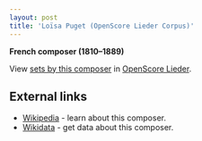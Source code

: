 ```yaml
---
layout: post
title: 'Loïsa Puget (OpenScore Lieder Corpus)'
---
```


__French composer (1810–1889)__

View [sets by this composer] in [OpenScore Lieder].

[sets by this composer]: https://musescore.com/openscore-lieder-corpus/sets?order=title&text=Puget,+Loïsa
[OpenScore Lieder]: https://musescore.com/openscore-lieder-corpus

## External links

- [Wikipedia] - learn about this composer.
- [Wikidata] - get data about this composer.

[Wikipedia]: https://en.wikipedia.org/wiki/Loïsa_Puget
[Wikidata]: https://www.wikidata.org/wiki/Q3264560
